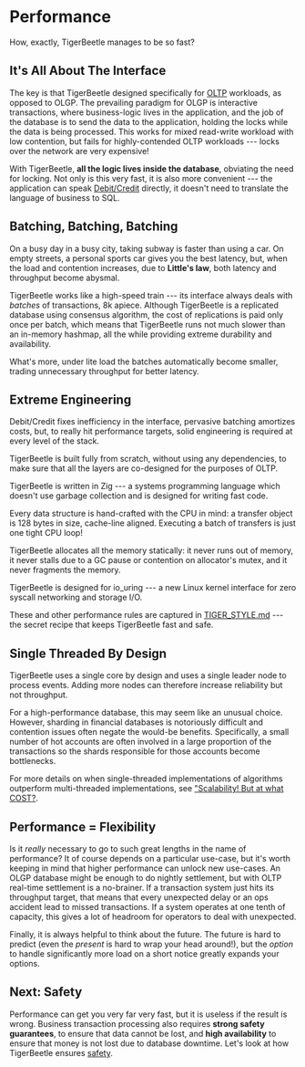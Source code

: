 # Performance

How, exactly, TigerBeetle manages to be so fast?

## It's All About The Interface

The key is that TigerBeetle designed specifically for [OLTP](./oltp.md) workloads, as opposed to
OLGP. The prevailing paradigm for OLGP is interactive transactions, where business-logic lives in
the application, and the job of the database is to send the data to the application, holding the
locks while the data is being processed. This works for mixed read-write workload with low
contention, but fails for highly-contended OLTP workloads --- locks over the network are very
expensive!

With TigerBeetle, **all the logic lives inside the database**, obviating the need for locking. Not
only is this very fast, it is also more convenient --- the application can speak
[Debit/Credit](./debit-credit.md) directly, it doesn't need to translate the language of business to
SQL.

## Batching, Batching, Batching

On a busy day in a busy city, taking subway is faster than using a car. On empty streets, a personal
sports car gives you the best latency, but, when the load and contention increases, due to
**Little's law**, both latency and throughput become abysmal.

TigerBeetle works like a high-speed train --- its interface always deals with _batches_ of
transactions, 8k apiece. Although TigerBeetle is a replicated database using consensus algorithm,
the cost of replications is paid only once per batch, which means that TigerBeetle runs not much
slower than an in-memory hashmap, all the while providing extreme durability and availability.

What's more, under lite load the batches automatically become smaller, trading unnecessary
throughput for better latency.

## Extreme Engineering

Debit/Credit fixes inefficiency in the interface, pervasive batching amortizes costs, but, to really
hit performance targets, solid engineering is required at every level of the stack.

TigerBeetle is built fully from scratch, without using any dependencies, to make sure that all the
layers are co-designed for the purposes of OLTP.

TigerBeetle is written in Zig --- a systems programming language which doesn't use garbage
collection and is designed for writing fast code.

Every data structure is hand-crafted with the CPU in mind: a transfer object is 128 bytes in size,
cache-line aligned. Executing a batch of transfers is just one tight CPU loop!

TigerBeetle allocates all the memory statically: it never runs out of memory, it never stalls due to
a GC pause or contention on allocator's mutex, and it never fragments the memory.

TigerBeetle is designed for io_uring --- a new Linux kernel interface for zero syscall networking
and storage I/O.

These and other performance rules are captured in
[TIGER_STYLE.md](https://github.com/tigerbeetle/tigerbeetle/blob/main/docs/TIGER_STYLE.md) --- the
secret recipe that keeps TigerBeetle fast and safe.

## Single Threaded By Design

TigerBeetle uses a single core by design and uses a single leader node to process events. Adding
more nodes can therefore increase reliability but not throughput.

For a high-performance database, this may seem like an unusual choice. However, sharding in
financial databases is notoriously difficult and contention issues often negate the would-be
benefits. Specifically, a small number of hot accounts are often involved in a large proportion of
the transactions so the shards responsible for those accounts become bottlenecks.

For more details on when single-threaded implementations of algorithms outperform multi-threaded
implementations, see ["Scalability! But at what
COST?](https://www.usenix.org/system/files/conference/hotos15/hotos15-paper-mcsherry.pdf).

## Performance = Flexibility

Is it _really_ necessary to go to such great lengths in the name of performance? It of course
depends on a particular use-case, but it's worth keeping in mind that higher performance can unlock
new use-cases. An OLGP database might be enough to do nightly settlement, but with OLTP real-time
settlement is a no-brainer. If a transaction system just hits its throughput target, that means that
every unexpected delay or an ops accident lead to missed transactions. If a system operates at one
tenth of capacity, this gives a lot of headroom for operators to deal with unexpected.

Finally, it is always helpful to think about the future. The future is hard to predict (even the
_present_ is hard to wrap your head around!), but the _option_ to handle significantly more load on
a short notice greatly expands your options.

## Next: Safety

Performance can get you very far very fast, but it is useless if the result is wrong. Business
transaction processing also requires **strong safety guarantees**, to ensure that data cannot be
lost, and **high availability** to ensure that money is not lost due to database downtime. Let's
look at how TigerBeetle ensures [safety](./safety.md).
